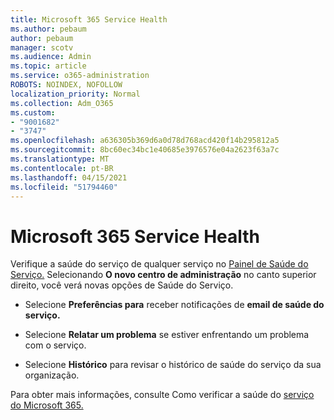```yaml
---
title: Microsoft 365 Service Health
ms.author: pebaum
author: pebaum
manager: scotv
ms.audience: Admin
ms.topic: article
ms.service: o365-administration
ROBOTS: NOINDEX, NOFOLLOW
localization_priority: Normal
ms.collection: Adm_O365
ms.custom:
- "9001682"
- "3747"
ms.openlocfilehash: a636305b369d6a0d78d768acd420f14b295812a5
ms.sourcegitcommit: 8bc60ec34bc1e40685e3976576e04a2623f63a7c
ms.translationtype: MT
ms.contentlocale: pt-BR
ms.lasthandoff: 04/15/2021
ms.locfileid: "51794460"
---
```

# <a name="microsoft-365-service-health"></a>Microsoft 365 Service Health


Verifique a saúde do serviço de qualquer serviço no [Painel de Saúde do Serviço.](https://admin.microsoft.com/Adminportal/Home?source=applauncher#/servicehealth) Selecionando **O novo centro de administração** no canto superior direito, você verá novas opções de Saúde do Serviço.

- Selecione **Preferências para** receber notificações de **email de saúde do serviço.**

- Selecione **Relatar um problema** se estiver enfrentando um problema com o serviço.

- Selecione **Histórico** para revisar o histórico de saúde do serviço da sua organização. 

Para obter mais informações, consulte Como verificar a saúde do [serviço do Microsoft 365.](https://docs.microsoft.com/office365/enterprise/view-service-health) 